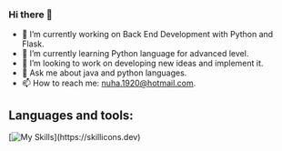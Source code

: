 ### Hi there 👋


- 🔭 I’m currently working on Back End Development with Python and Flask.
- 🌱 I’m currently learning Python language for advanced level.
- 👯 I’m looking to work on developing new ideas and implement it.
- 💬 Ask me about java and python languages.
- 📫 How to reach me: nuha.1920@hotmail.com.


## Languages and tools:
 
[![My Skills](https://skillicons.dev/icons?i=js,html,css,atom,django,flask,java,py,mysql,nodejs,react,vscode,)](https://skillicons.dev)
        





            

     
            



